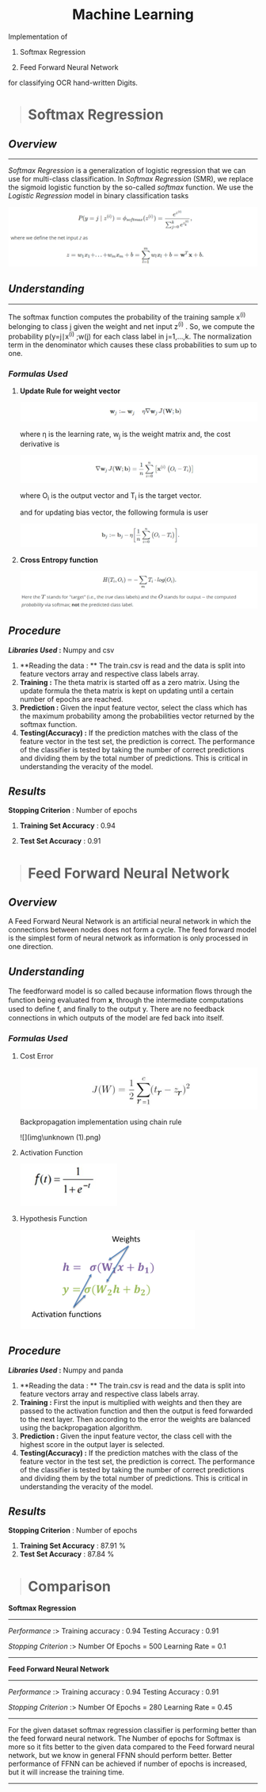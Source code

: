 <center><h1>Machine Learning</h1></center>

Implementation of 

1) Softmax Regression  

2) Feed Forward Neural Network 

for classifying OCR hand-written Digits.

> # Softmax Regression

## *Overview*

------

*Softmax Regression* is a generalization of logistic regression that we can use for multi-class classification. In *Softmax Regression* (SMR), we replace the sigmoid logistic function by the so-called *softmax* function. We use the *Logistic Regression* model in binary classification tasks

![](img\Capture.PNG)

## *Understanding*

------

The softmax function computes the probability of the training sample x<sup>(i)</sup> belonging to class j given the weight and net input z<sup>(i)</sup> . So, we compute the probability p(y=j∣x<sup>(i)</sup> ;w(j) for each class label in j=1,…,k. The normalization term in the denominator which causes these class probabilities to sum up to one.

### *Formulas Used*

1. **Update Rule for weight vector**

   ![](img\Capture2.PNG)

   where η is the learning rate, w<sub>j</sub> is the weight matrix and, the cost derivative is 

   ![](img\Capture.3PNG.PNG)

   where O<sub>i</sub> is the output vector and T<sub>i</sub> is the target vector.

   and for updating bias vector, the following formula is user 

   ![](img\Capture4.PNG)

2. **Cross Entropy function**

   ![](img\Capture5.PNG)

## *Procedure*

***Libraries Used* :** Numpy and csv

1. **Reading the data : ** The train.csv is read and the data is split into feature vectors array and respective class labels array.
2. **Training :** The theta matrix is started off as a zero matrix. Using the update formula the theta matrix is kept on updating until a certain number of epochs are reached.
3. **Prediction :**  Given the input feature vector, select the class which has the maximum probability among the probabilities  vector returned by the softmax function.
4. **Testing(Accuracy) :** If the prediction matches with the class of the feature vector in the test set, the prediction is correct. The performance of the classifier is tested by taking the number of correct predictions and dividing them by the total number of predictions. This is critical in understanding the veracity of the model.

## *Results*

**Stopping Criterion** : Number of epochs

1. **Training Set Accuracy** : 0.94

2. **Test Set Accuracy** : 0.91

   

> # Feed Forward Neural Network

## *Overview*

A Feed Forward Neural Network is an artificial neural network in which the connections between nodes does not form a cycle. The feed forward model is the simplest form of neural network as information is only processed in one direction.

## *Understanding*

The feedforward model is so called because information ﬂows through the function being evaluated from **x**, through the intermediate computations used to deﬁne f, and ﬁnally to the output y. There are no feedback connections in which outputs of the model are fed back into itself.

### *Formulas Used*

1. Cost Error

   ![](img\Capture6.PNG)

   Backpropagation implementation using chain rule

   ![](img\unknown (1).png)

2. Activation Function

   ![](img\unknown.png)

3. Hypothesis Function

   <img src="img\Capture7.PNG" height=200>

## *Procedure*

***Libraries Used* :** Numpy and panda

1. **Reading the data : ** The train.csv is read and the data is split into feature vectors array and respective class labels array.
2. **Training :** First the input is multiplied with weights and then they are passed to the activation function and then the output is feed forwarded to the next layer. Then according to the error the weights are balanced using the backpropagation algorithm.
3. **Prediction :**  Given the input feature vector, the class cell with the highest score in the output layer is selected.
4. **Testing(Accuracy) :** If the prediction matches with the class of the feature vector in the test set, the prediction is correct. The performance of the classifier is tested by taking the number of correct predictions and dividing them by the total number of predictions. This is critical in understanding the veracity of the model.

## *Results*

**Stopping Criterion** : Number of epochs

1. **Training Set Accuracy** : 87.91 %
2. **Test Set Accuracy** : 87.84 %



> # Comparison

**Softmax Regression** 

------

*Performance* :>  Training accuracy : 0.94       Testing Accuracy : 0.91

*Stopping Criterion* :> Number Of Epochs = 500 		Learning Rate = 0.1

------

**Feed Forward Neural Network**

------

*Performance* :>  Training accuracy : 0.94       Testing Accuracy : 0.91

*Stopping Criterion* :> Number Of Epochs = 280 		Learning Rate = 0.45

------

For the given dataset softmax regression classifier is performing better than the feed forward neural network. The Number of epochs for Softmax is more so it fits better to the given data compared to the Feed forward neural network, but we know in general FFNN should perform better.  Better performance of FFNN can be achieved if number of epochs is increased, but it will increase the training time.

------



